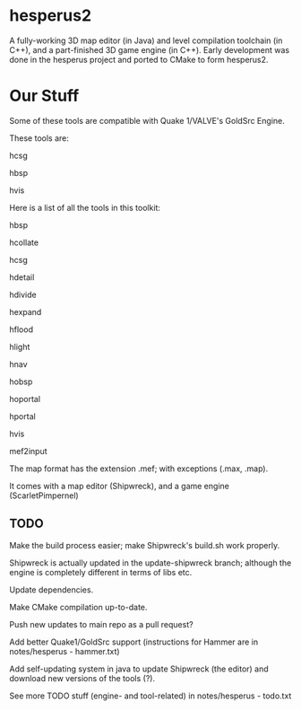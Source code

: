 # hesperus2
A fully-working 3D map editor (in Java) and level compilation toolchain (in C++), and a part-finished 3D game engine (in C++). Early development was done in the hesperus project and ported to CMake to form hesperus2.

# Our Stuff
Some of these tools are compatible with Quake 1/VALVE's GoldSrc Engine.

These tools are:

hcsg

hbsp

hvis

Here is a list of all the tools in this toolkit:

hbsp

hcollate

hcsg

hdetail

hdivide

hexpand

hflood

hlight

hnav

hobsp

hoportal

hportal

hvis

mef2input

The map format has the extension .mef; with exceptions (.max, .map).

It comes with a map editor (Shipwreck), and a game engine (ScarletPimpernel)

## TODO

Make the build process easier; make Shipwreck's build.sh work properly.

Shipwreck is actually updated in the update-shipwreck branch; although the engine is completely different in terms of libs etc.

Update dependencies.

Make CMake compilation up-to-date.

Push new updates to main repo as a pull request?

Add better Quake1/GoldSrc support (instructions for Hammer are in notes/hesperus - hammer.txt)

Add self-updating system in java to update Shipwreck (the editor) and download new versions of the tools (?).

See more TODO stuff (engine- and tool-related) in notes/hesperus - todo.txt

